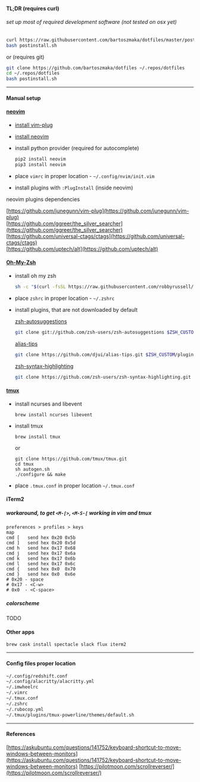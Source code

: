 #### TL;DR (requires curl)
###### set up most of required development software (not tested on osx yet)
``` bash
curl https://raw.githubusercontent.com/bartoszmaka/dotfiles/master/postinstall.sh >> postinstall.sh
bash postinstall.sh
```
or (requires git)
``` bash
git clone https://github.com/bartoszmaka/dotfiles ~/.repos/dotfiles
cd ~/.repos/dotfiles
bash postinstall.sh
```

---

#### Manual setup
#### [neovim](https://github.com/neovim/neovim)
- [install vim-plug](https://github.com/junegunn/vim-plug)
- [install neovim](https://github.com/neovim/neovim/wiki/Installing-Neovim)
- install python provider (required for autocomplete)
  ``` bash
  pip2 install neovim
  pip3 install neovim
  ```
- place `vimrc` in proper location - `~/.config/nvim/init.vim`

- install plugins with `:PlugInstall` (inside neovim)


neovim plugins dependencies

[https://github.com/junegunn/vim-plug](https://github.com/junegunn/vim-plug)  
[https://github.com/ggreer/the_silver_searcher](https://github.com/ggreer/the_silver_searcher)  
[https://github.com/universal-ctags/ctags](https://github.com/universal-ctags/ctags)  
[https://github.com/uptech/alt](https://github.com/uptech/alt)  



#### [Oh-My-Zsh](https://github.com/robbyrussell/oh-my-zsh)
- install oh my zsh
  ``` bash
  sh -c "$(curl -fsSL https://raw.githubusercontent.com/robbyrussell/oh-my-zsh/master/tools/install.sh)"
  ```
- place `zshrc` in proper location - `~/.zshrc`
- install plugins, that are not downloaded by default

  [zsh-autosuggestions](https://github.com/zsh-users/zsh-autosuggestions)
  
  ``` bash
  git clone git://github.com/zsh-users/zsh-autosuggestions $ZSH_CUSTOM/plugins/zsh-autosuggestions
  ```
  
  [alias-tips](https://github.com/djui/alias-tips)
  
  ``` bash
  git clone https://github.com/djui/alias-tips.git $ZSH_CUSTOM/plugins/alias-tips
  ```
  
  [zsh-syntax-highlighting](https://github.com/zsh-users/zsh-syntax-highlighting)
  
  ``` bash
  git clone https://github.com/zsh-users/zsh-syntax-highlighting.git ${ZSH_CUSTOM:-~/.oh-my-zsh/custom}/plugins/zsh-syntax-highlighting
  ```
  
#### [tmux](https://github.com/tmux/tmux/wiki)
- install ncurses and libevent
  ```
  brew install ncurses libevent
  ```
- install tmux
  ```
  brew install tmux
  ```
  or
  ```
  git clone https://github.com/tmux/tmux.git
  cd tmux
  sh autogen.sh
  ./configure && make
  ```
- place `.tmux.conf` in proper location `~/.tmux.conf`


#### iTerm2
##### workaround, to get `<M-[>`, `<M-S-[` working in vim and tmux

```
preferences > profiles > keys
map
cmd [	send hex 0x20 0x5b
cmd ]	send hex 0x20 0x5d
cmd h	send hex 0x17 0x68
cmd j	send hex 0x17 0x6a
cmd k	send hex 0x17 0x6b
cmd l	send hex 0x17 0x6c
cmd {	send hex 0x0  0x70
cmd }	send hex 0x0  0x6e
# 0x20 - space
# 0x17 - <C-w>
# 0x0  - <C-space>
```

##### colorscheme

TODO

#### Other apps
```
brew cask install spectacle slack flux iterm2 
```
---

#### Config files proper location

``` bash
~/.config/redshift.conf  
~/.config/alacritty/alacritty.yml  
~/.imwheelrc  
~/.vimrc  
~/.tmux.conf  
~/.zshrc  
~/.rubocop.yml  
~/.tmux/plugins/tmux-powerline/themes/default.sh
```

---

#### References

[https://askubuntu.com/questions/141752/keyboard-shortcut-to-move-windows-between-monitors](https://askubuntu.com/questions/141752/keyboard-shortcut-to-move-windows-between-monitors)
[https://pilotmoon.com/scrollreverser/](https://pilotmoon.com/scrollreverser/)
